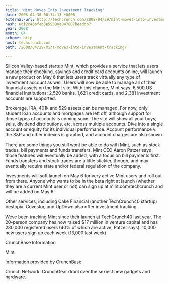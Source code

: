 ```yaml
---
title: "Mint Moves Into Investment Tracking"
date: 2008-04-30 06:54:13 +0000
external-url: http://techcrunch.com/2008/04/29/mint-moves-into-investment-tracking/
hash: 6df2c46bfeb3e5933ae047807beaddb7
year: 2008
month: 04
scheme: http
host: techcrunch.com
path: /2008/04/29/mint-moves-into-investment-tracking/

---
```


Silicon Valley-based startup Mint, which provides a service that lets users manage their checking, savings and credit card accounts online, will launch a new product on May 6 that lets users track virtually any type of investment account as well. Users will now be able to manage all of their financial assets on the Mint site. With this change, Mint says, 6,500 US financial institutions: 2,520 banks, 1,621 credit cards, and 2,381 investment accounts are supported. 

Brokerage, IRA, 401k and 529 assets can be managed. For now, only student loan accounts and mortgages are left off, although support for those types of accounts is coming soon. The site will show all your buys, sells, dividend distributions, etc. across multiple accounts. Dive into a single account or equity for its individual performance. Account performance v. the S&P and other indexes is graphed, and account charges are also shown.

There are some things you still wont be able to do with Mint, such as stock trades, bill payments and funds transfers. Mint CEO Aaron Patzer says those features will eventually be added, with a focus on bill payments first. Funds transfers and stock trades are a little stickier, though, and may eventually require state and/or federal regulation of the company.

Investments will soft launch on May 6 for very active Mint users and roll out from there. Anyone who wants to be in the beta right at launch (whether they are a current Mint user or not) can sign up at mint.com/techcrunch and will be added on May 6.

Other services, including Cake Financial (another TechCrunch40 startup) Vestopia, Covestor, and UpDown also offer investment tracking.

Weve been tracking Mint since their launch at TechCrunch40 last year. The 20-person company has now raised $17 million in venture capital and has 230,000 registered users (40% of which are active, Patzer says). 10,000 new users sign up each week (13,000 last week)



CrunchBase Information


Mint

Information provided by CrunchBase


Crunch Network:  CrunchGear drool over the sexiest new gadgets and hardware.
